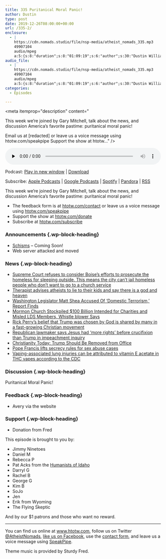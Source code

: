 ```yaml
---
title: 335 Puritanical Moral Panic!
author: Dustin
type: post
date: 2019-12-26T08:00:00+00:00
url: /335-2/
enclosure:
  - |
    https://cdn.nomads.studio/file/nsp-media/atheist_nomads_335.mp3
    49907104
    audio/mpeg
    a:5:{s:8:"duration";s:8:"01:09:19";s:6:"author";s:30:"Dustin Williams, Gary Mitchell";s:8:"explicit";s:1:"1";s:13:"episode_title";s:24:"Puritanical Moral Panic!";s:10:"episode_no";s:3:"335";}
audio_file:
  - |
    https://cdn.nomads.studio/file/nsp-media/atheist_nomads_335.mp3
    49907104
    audio/mpeg
    a:5:{s:8:"duration";s:8:"01:09:19";s:6:"author";s:30:"Dustin Williams, Gary Mitchell";s:8:"explicit";s:1:"1";s:13:"episode_title";s:24:"Puritanical Moral Panic!";s:10:"episode_no";s:3:"335";}
categories:
  - Episodes

---
```

<div itemscope itemtype="http://schema.org/AudioObject">
  <meta itemprop="name" content="335 Puritanical Moral Panic!" />
  
  <meta itemprop="uploadDate" content="2019-12-26T01:00:00-07:00" />
  
  <meta itemprop="encodingFormat" content="audio/mpeg" />
  
  <meta itemprop="duration" content="PT1H09M19S" />
  
  <meta itemprop="description" content="


This week we’re joined by Gary Mitchell, talk about the news, and discussion America’s favorite pastime: puritanical moral panic!








Email us at [redacted] or leave us a voice message using htotw.com/speakpipe
Support the show at htotw..." />
  
  <meta itemprop="contentUrl" content="https://dts.podtrac.com/redirect.mp3/cdn.nomads.studio/file/nsp-media/atheist_nomads_335.mp3" />
  
  <meta itemprop="contentSize" content="47.6" />
  
  <div class="powerpress_player" id="powerpress_player_8598">
    <audio class="wp-audio-shortcode" id="audio-4167-342" preload="none" style="width: 100%;" controls="controls"><source type="audio/mpeg" src="https://dts.podtrac.com/redirect.mp3/cdn.nomads.studio/file/nsp-media/atheist_nomads_335.mp3?_=342" /><a href="https://dts.podtrac.com/redirect.mp3/cdn.nomads.studio/file/nsp-media/atheist_nomads_335.mp3">https://dts.podtrac.com/redirect.mp3/cdn.nomads.studio/file/nsp-media/atheist_nomads_335.mp3</a></audio>
  </div>
</div>

<p class="powerpress_links powerpress_links_mp3">
  Podcast: <a href="https://dts.podtrac.com/redirect.mp3/cdn.nomads.studio/file/nsp-media/atheist_nomads_335.mp3" class="powerpress_link_pinw" target="_blank" title="Play in new window" onclick="return powerpress_pinw('https://htotw.com/?powerpress_pinw=4167-podcast');" rel="nofollow">Play in new window</a> | <a href="https://dts.podtrac.com/redirect.mp3/cdn.nomads.studio/file/nsp-media/atheist_nomads_335.mp3" class="powerpress_link_d" title="Download" rel="nofollow" download="atheist_nomads_335.mp3">Download</a>
</p>

<p class="powerpress_links powerpress_subscribe_links">
  Subscribe: <a href="https://podcasts.apple.com/us/podcast/humanists-take-on-the-world/id530050098?mt=2&ls=1" class="powerpress_link_subscribe powerpress_link_subscribe_itunes" target="_blank" title="Subscribe on Apple Podcasts" rel="nofollow">Apple Podcasts</a> | <a href="https://www.google.com/podcasts?feed=aHR0cDovL2F0aGVpc3Rub21hZHMubGlic3luLmNvbS9yc3M%3D" class="powerpress_link_subscribe powerpress_link_subscribe_googleplay" target="_blank" title="Subscribe on Google Podcasts" rel="nofollow">Google Podcasts</a> | <a href="https://open.spotify.com/show/3LzK2xZGike6Tc1GEMtMbr?si=LieN9SNuTpq96smuaUsH8A" class="powerpress_link_subscribe powerpress_link_subscribe_spotify" target="_blank" title="Subscribe on Spotify" rel="nofollow">Spotify</a> | <a href="https://www.pandora.com/podcast/atheist-nomads/PC:10122?corr=62071012&part=ug" class="powerpress_link_subscribe powerpress_link_subscribe_pandora" target="_blank" title="Subscribe on Pandora" rel="nofollow">Pandora</a> | <a href="https://htotw.com/feed/podcast/" class="powerpress_link_subscribe powerpress_link_subscribe_rss" target="_blank" title="Subscribe via RSS" rel="nofollow">RSS</a>
</p>

This week we’re joined by Gary Mitchell, talk about the news, and discussion America’s favorite pastime: puritanical moral panic!

<!--more-->

  * The feedback form is at [htotw.com/contact](https://htotw.com/contact) or leave us a voice message using <a href="https://htotw.com/speakpipe" target="_blank" rel="noopener noreferrer">htotw.com/speakpipe</a>
  * Support the show at <a href="https://htotw.com/donate" target="_blank" rel="noopener noreferrer">htotw.com/donate</a>
  * Subscribe at <a href="https://htotw.com/subscribe" target="_blank" rel="noopener noreferrer">htotw.com/subscribe</a>

### Announcements {.wp-block-heading}

  * <a href="https://schismpod.com/" target="_blank" rel="noopener noreferrer">Schisms</a> &#8211; Coming Soon!
  * Web server attacked and moved

### News {.wp-block-heading}

  * [Supreme Court refuses to consider Boise’s efforts to prosecute the homeless for sleeping outside. This means the city can’t jail homeless people who don’t want to go to a church service][1]
  * [Therapist advises atheists to lie to their kids and say there is a god and heaven][2]
  * [Washington Legislator Matt Shea Accused Of ‘Domestic Terrorism,’ Report Finds][3]
  * [Mormon Church Stockpiled $100 Billion Intended for Charities and Misled LDS Members, Whistle blower Says][4]
  * [Rick Perry’s belief that Trump was chosen by God is shared by many in a fast-growing Christian movement][5]
  * [Republican lawmaker says Jesus had ‘more rights’ before crucifixion than Trump in impeachment inquiry][6]
  * [Christianity Today: Trump Should Be Removed from Office][7]
  * [Pope Francis lifts secrecy rules for sex abuse cases][8]
  * [Vaping-associated lung injuries can be attributed to vitamin E acetate in THC vapes according to the CDC][9]

### Discussion {.wp-block-heading}

Puritanical Moral Panic!

### Feedback {.wp-block-heading}

  * Avery via the website

### Support {.wp-block-heading}

  * Donation from Fred

This episode is brought to you by:

  * Jimmy Ninetoes
  * Daniel M
  * Rebecca P
  * Pat Acks from the <a href="https://www.humanistsofidaho.org" target="_blank" rel="noopener noreferrer">Humanists of Idaho</a>
  * Darryl G
  * Rachel B
  * George G
  * Kim B
  * SoJo
  * Jen
  * Erik from Wyoming
  * The Flying Skeptic

And by our $1 patrons and those who want no reward.

<hr class="wp-block-separator" />

You can find us online at <a href="https://www.htotw.com/" target="_blank" rel="noopener noreferrer">www.htotw.com</a>, follow us on Twitter <a href="https://twitter.com/AtheistNomads" target="_blank" rel="noopener noreferrer">@AtheistNomads</a>, <a href="https://htotw.com/facebook" target="_blank" rel="noopener noreferrer">like us on Facebook</a>, use the [contact form](https://htotw.com/contact), and leave us a voice message using <a href="https://htotw.com/speakpipe" target="_blank" rel="noopener noreferrer">SpeakPipe</a>.

Theme music is provided by Sturdy Fred.

 [1]: https://www.usatoday.com/story/news/politics/2019/12/16/homeless-supreme-court-living-street-crime/4403793002/
 [2]: https://whyevolutionistrue.wordpress.com/2019/12/08/therapist-advises-atheists-to-lie-to-their-kids-pretending-theres-a-god-and-a-heaven/
 [3]: https://www.npr.org/2019/12/20/790192972/washington-legislator-matt-shear-accused-of-domestic-terrorism-report-finds
 [4]: https://www.newsweek.com/mormon-church-stockpiled-100-billion-intended-charities-misled-lds-members-whistleblower-says-1477809
 [5]: http://theconversation.com/rick-perrys-belief-that-trump-was-chosen-by-god-is-shared-by-many-in-a-fast-growing-christian-movement-127781
 [6]: https://www.cnn.com/2019/12/18/politics/trump-impeachment-jesus/index.html
 [7]: https://www.christianitytoday.com/ct/2019/december-web-only/trump-should-be-removed-from-office.html
 [8]: https://www.cnn.com/2019/12/17/europe/pope-vatican-secrecy-rules-intl/index.html
 [9]: https://www.theverge.com/2019/12/20/21031771/vaping-lung-injuries-vitamin-e-acetate-cdc-thc-chemical